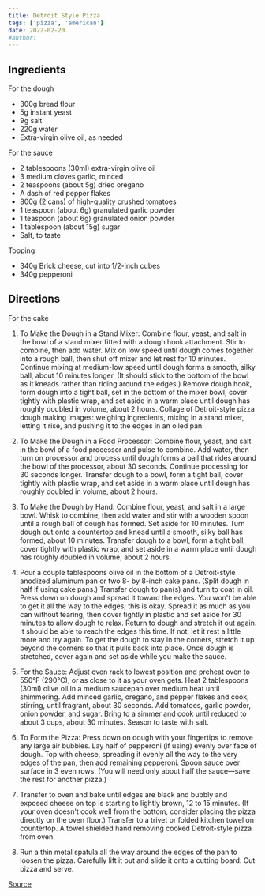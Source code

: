 ```yaml
---
title: Detroit Style Pizza
tags: ['pizza', 'american']
date: 2022-02-20
#author:
---
```

<!-- - ⏲️ Prep time: 15 min
- 🍳 Cook time: 1 hr 30 mins
- 🍽️ Servings: 8? -->

## Ingredients
For the dough
- 300g bread flour
- 5g instant yeast
- 9g salt
- 220g water
- Extra-virgin olive oil, as needed
 
For the sauce
- 2 tablespoons (30ml) extra-virgin olive oil
- 3 medium cloves garlic, minced
- 2 teaspoons (about 5g) dried oregano
- A dash of red pepper flakes
- 800g (2 cans) of high-quality crushed tomatoes
- 1 teaspoon (about 6g) granulated garlic powder
- 1 teaspoon (about 6g) granulated onion powder
- 1 tablespoon (about 15g) sugar
- Salt, to taste

Topping
- 340g Brick cheese, cut into 1/2-inch cubes
- 340g pepperoni

## Directions

For the cake

1. To Make the Dough in a Stand Mixer: Combine flour, yeast, and salt in the bowl of a stand mixer fitted with a dough hook attachment. Stir to combine, then add water. Mix on low speed until dough comes together into a rough ball, then shut off mixer and let rest for 10 minutes. Continue mixing at medium-low speed until dough forms a smooth, silky ball, about 10 minutes longer. (It should stick to the bottom of the bowl as it kneads rather than riding around the edges.) Remove dough hook, form dough into a tight ball, set in the bottom of the mixer bowl, cover tightly with plastic wrap, and set aside in a warm place until dough has roughly doubled in volume, about 2 hours.
Collage of Detroit-style pizza dough making images: weighing ingredients, mixing in a stand mixer, letting it rise, and pushing it to the edges in an oiled pan.

1. To Make the Dough in a Food Processor: Combine flour, yeast, and salt in the bowl of a food processor and pulse to combine. Add water, then turn on processor and process until dough forms a ball that rides around the bowl of the processor, about 30 seconds. Continue processing for 30 seconds longer. Transfer dough to a bowl, form a tight ball, cover tightly with plastic wrap, and set aside in a warm place until dough has roughly doubled in volume, about 2 hours.

1. To Make the Dough by Hand: Combine flour, yeast, and salt in a large bowl. Whisk to combine, then add water and stir with a wooden spoon until a rough ball of dough has formed. Set aside for 10 minutes. Turn dough out onto a countertop and knead until a smooth, silky ball has formed, about 10 minutes. Transfer dough to a bowl, form a tight ball, cover tightly with plastic wrap, and set aside in a warm place until dough has roughly doubled in volume, about 2 hours. 

2. Pour a couple tablespoons olive oil in the bottom of a Detroit-style anodized aluminum pan or two 8- by 8-inch cake pans. (Split dough in half if using cake pans.) Transfer dough to pan(s) and turn to coat in oil. Press down on dough and spread it toward the edges. You won't be able to get it all the way to the edges; this is okay. Spread it as much as you can without tearing, then cover tightly in plastic and set aside for 30 minutes to allow dough to relax. Return to dough and stretch it out again. It should be able to reach the edges this time. If not, let it rest a little more and try again. To get the dough to stay in the corners, stretch it up beyond the corners so that it pulls back into place. Once dough is stretched, cover again and set aside while you make the sauce. 

3. For the Sauce: Adjust oven rack to lowest position and preheat oven to 550°F (290°C), or as close to it as your oven gets. Heat 2 tablespoons (30ml) olive oil in a medium saucepan over medium heat until shimmering. Add minced garlic, oregano, and pepper flakes and cook, stirring, until fragrant, about 30 seconds. Add tomatoes, garlic powder, onion powder, and sugar. Bring to a simmer and cook until reduced to about 3 cups, about 30 minutes. Season to taste with salt. 

4. To Form the Pizza: Press down on dough with your fingertips to remove any large air bubbles. Lay half of pepperoni (if using) evenly over face of dough. Top with cheese, spreading it evenly all the way to the very edges of the pan, then add remaining pepperoni. Spoon sauce over surface in 3 even rows. (You will need only about half the sauce—save the rest for another pizza.) 

5. Transfer to oven and bake until edges are black and bubbly and exposed cheese on top is starting to lightly brown, 12 to 15 minutes. (If your oven doesn't cook well from the bottom, consider placing the pizza directly on the oven floor.) Transfer to a trivet or folded kitchen towel on countertop.
A towel shielded hand removing cooked Detroit-style pizza from oven.

6. Run a thin metal spatula all the way around the edges of the pan to loosen the pizza. Carefully lift it out and slide it onto a cutting board. Cut pizza and serve. 

[Source](https://www.seriouseats.com/detroit-style-pizza-recipe)